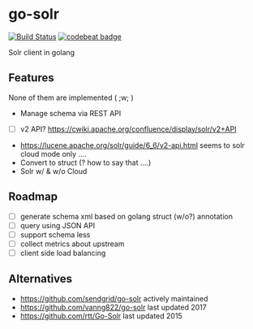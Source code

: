 # go-solr

[![Build Status](https://travis-ci.org/at15/go-solr.svg?branch=master)](https://travis-ci.org/at15/go-solr)
[![codebeat badge](https://codebeat.co/badges/9c885c87-c100-49ec-8414-d369cd6461f5)](https://codebeat.co/projects/github-com-at15-go-solr-master)

Solr client in golang

## Features

None of them are implemented ( ;w; )

- Manage schema via REST API
 - [ ] v2 API? https://cwiki.apache.org/confluence/display/solr/v2+API
 - https://lucene.apache.org/solr/guide/6_6/v2-api.html seems to solr cloud mode only ....
- Convert to struct (? how to say that ....)
- Solr w/ & w/o Cloud

## Roadmap

- [ ] generate schema xml based on golang struct (w/o?) annotation
- [ ] query using JSON API
- [ ] support schema less 
- [ ] collect metrics about upstream
- [ ] client side load balancing

## Alternatives

- https://github.com/sendgrid/go-solr actively maintained
- https://github.com/vanng822/go-solr last updated 2017
- https://github.com/rtt/Go-Solr last updated 2015